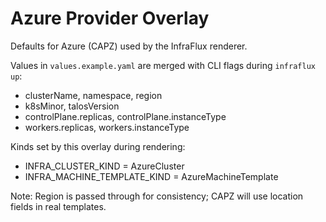 # Azure Provider Overlay

Defaults for Azure (CAPZ) used by the InfraFlux renderer.

Values in `values.example.yaml` are merged with CLI flags during `infraflux up`:

- clusterName, namespace, region
- k8sMinor, talosVersion
- controlPlane.replicas, controlPlane.instanceType
- workers.replicas, workers.instanceType

Kinds set by this overlay during rendering:

- INFRA_CLUSTER_KIND = AzureCluster
- INFRA_MACHINE_TEMPLATE_KIND = AzureMachineTemplate

Note: Region is passed through for consistency; CAPZ will use location fields in real templates.

